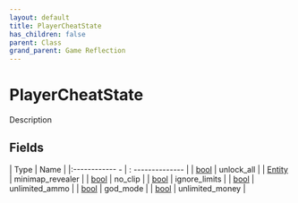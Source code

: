 ```yaml
---
layout: default
title: PlayerCheatState
has_children: false
parent: Class
grand_parent: Game Reflection
---
```

# PlayerCheatState
Description 

## Fields
| Type | Name |
|:------------ - | : -------------- |
| [bool](game-reflection/components/bool.md) | unlock_all |
| [Entity](game-reflection/classes/entity.md) | minimap_revealer |
| [bool](game-reflection/components/bool.md) | no_clip |
| [bool](game-reflection/components/bool.md) | ignore_limits |
| [bool](game-reflection/components/bool.md) | unlimited_ammo |
| [bool](game-reflection/components/bool.md) | god_mode |
| [bool](game-reflection/components/bool.md) | unlimited_money |
